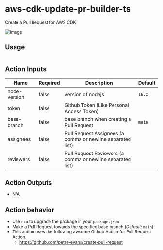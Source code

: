 # aws-cdk-update-pr-builder-ts

Create a Pull Request for AWS CDK

![image](https://user-images.githubusercontent.com/5608492/148481288-aa3c9f69-1ec1-4963-a324-e5c1133dbd86.png)


## Usage

```yaml

```

## Action Inputs

| Name         | Required | Description                                                | Default |
|--------------|----------|------------------------------------------------------------|---------|
| node-version | false    | version of nodejs                                          | `16.x`  |
| token        | false    | Github Token (Like Personal Access Token)                  |         |
| base-branch  | false    | base branch when creating a Pull Request                   | `main`  |
| assignees    | false    | Pull Request Assignees (a comma or newline separated list) |         |
| reviewers    | false    | Pull Request Reviewers (a comma or newline separated list) |         |

## Action Outputs

- N/A

## Action behavior

- Use `ncu` to upgrade the package in your `package.json`
- Make a Pull Request towards the specified base branch (_Default:_ `main`)
- This action uses the following awsome Github Action for Pull Request Action.
    - https://github.com/peter-evans/create-pull-request
